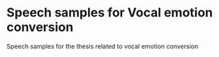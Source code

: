 # Speech samples for Vocal emotion conversion
Speech samples for the thesis related to vocal emotion conversion
